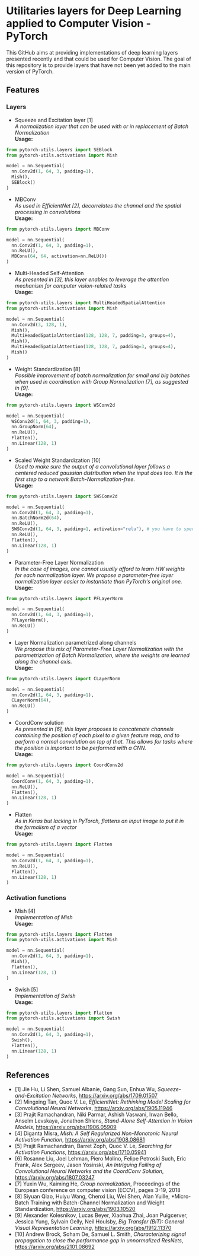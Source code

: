 # Utilitaries layers for Deep Learning applied to Computer Vision - PyTorch
This GitHub aims at providing implementations of deep learning layers presented recently and that could be used for Computer Vision. The goal of this repository is to provide layers that have not been yet added to the main version of PyTorch.

## Features
### Layers
- Squeeze and Excitation layer [1] <br>
*A normalization layer that can be used with or in replacement of Batch Normalization* <br>
**Usage:** 
```python
from pytorch-utils.layers import SEBlock
from pytorch-utils.activations import Mish

model = nn.Sequential(
  nn.Conv2d(1, 64, 3, padding=1),
  Mish(),
  SEBlock()
)
```

- MBConv <br>
*As used in EfficientNet [2], decorrelates the channel and the spatial processing in convolutions* <br>
**Usage:**
```python
from pytorch-utils.layers import MBConv

model = nn.Sequential(
  nn.Conv2d(1, 64, 3, padding=1),
  nn.ReLU(),
  MBConv(64, 64, activation=nn.ReLU())
)
```

- Multi-Headed Self-Attention <br>
*As presented in [3], this layer enables to leverage the attention mechanism for computer vision-related tasks* <br>
**Usage:**
```python
from pytorch-utils.layers import MultiHeadedSpatialAttention
from pytorch-utils.activations import Mish

model = nn.Sequential(
  nn.Conv2d(3, 128, 1),
  Mish(),
  MultiHeadedSpatialAttention(128, 128, 7, padding=3, groups=4),
  Mish(),
  MultiHeadedSpatialAttention(128, 128, 7, padding=3, groups=4),
  Mish()
)
```

- Weight Standardization [8] <br>
*Possible improvement of batch normalization for small and big batches when used in coordination with Group Normalization [7], as suggested in [9].*<br>
**Usage:**
```python
from pytorch-utils.layers import WSConv2d

model = nn.Sequential(
  WSConv2d(1, 64, 3, padding=1),
  nn.GroupNorm(64),
  nn.ReLU(),
  Flatten(),
  nn.Linear(128, 1)
)
```

- Scaled Weight Standardization [10] <br>
*Used to make sure the output of a convolutional layer follows a centered reduced gaussian distribution when the input does too. It is the first step to a network Batch-Normalization-free.*<br>
**Usage:**
```python
from pytorch-utils.layers import SWSConv2d

model = nn.Sequential(
  nn.Conv2d(1, 64, 3, padding=1),
  nn.BatchNorm2d(64),
  nn.ReLU(),
  SWSConv2d(1, 64, 3, padding=1, activation="relu"), # you have to specify the preceding activation
  nn.ReLU(),
  Flatten(),
  nn.Linear(128, 1)
)
```

- Parameter-Free Layer Normalization <br>
*In the case of images, one cannot usually afford to learn HW weights for each normalization layer. We propose a parameter-free layer normalization layer easier to instantiate than PyTorch's original one.*<br>
**Usage:**
```python
from pytorch-utils.layers import PFLayerNorm

model = nn.Sequential(
  nn.Conv2d(1, 64, 3, padding=1),
  PFLayerNorm(),
  nn.ReLU()
)
```

- Layer Normalization parametrized along channels <br>
*We propose this mix of Parameter-Free Layer Normalization with the parametrization of Batch Normalization, where the weights are learned along the channel axis.*<br>
**Usage:**
```python
from pytorch-utils.layers import CLayerNorm

model = nn.Sequential(
  nn.Conv2d(1, 64, 3, padding=1),
  CLayerNorm(64),
  nn.ReLU()
)
```

- CoordConv solution <br>
*As presented in [6], this layer proposes to concatenate channels containing the position of each pixel to a given feature map, and to perform a normal convolution on top of that. This allows for tasks where the position is important to be performed with a CNN.*<br>
**Usage:**
```python
from pytorch-utils.layers import CoordConv2d

model = nn.Sequential(
  CoordConv(1, 64, 3, padding=1),
  nn.ReLU(),
  Flatten(),
  nn.Linear(128, 1)
)
```
- Flatten <br>
*As in Keras but lacking in PyTorch, flattens an input image to put it in the formalism of a vector*<br>
**Usage:**
```python
from pytorch-utils.layers import Flatten

model = nn.Sequential(
  nn.Conv2d(1, 64, 3, padding=1),
  nn.ReLU(),
  Flatten(),
  nn.Linear(128, 1)
)
```

### Activation functions
- Mish [4] <br>
*Implementation of Mish*<br>
**Usage:**
```python
from pytorch-utils.layers import Flatten
from pytorch-utils.activations import Mish

model = nn.Sequential(
  nn.Conv2d(1, 64, 3, padding=1),
  Mish(),
  Flatten(),
  nn.Linear(128, 1)
)
```
- Swish [5] <br>
*Implementation of Swish*<br>
**Usage:**
```python
from pytorch-utils.layers import Flatten
from pytorch-utils.activations import Swish

model = nn.Sequential(
  nn.Conv2d(1, 64, 3, padding=1),
  Swish(),
  Flatten(),
  nn.Linear(128, 1)
)
```

## References
- [1] Jie Hu, Li Shen, Samuel Albanie, Gang Sun, Enhua Wu, *Squeeze-and-Excitation Networks*, https://arxiv.org/abs/1709.01507
- [2] Mingxing Tan, Quoc V. Le, *EfficientNet: Rethinking Model Scaling for Convolutional Neural Networks*, https://arxiv.org/abs/1905.11946
- [3] Prajit Ramachandran, Niki Parmar, Ashish Vaswani, Irwan Bello, Anselm Levskaya, Jonathon Shlens, *Stand-Alone Self-Attention in Vision Models*, https://arxiv.org/abs/1906.05909
- [4] Diganta Misra, *Mish: A Self Regularized Non-Monotonic Neural Activation Function*, https://arxiv.org/abs/1908.08681
- [5] Prajit Ramachandran, Barret Zoph, Quoc V. Le, *Searching for Activation Functions*, https://arxiv.org/abs/1710.05941
- [6] Rosanne Liu, Joel Lehman, Piero Molino, Felipe Petroski Such, Eric Frank, Alex Sergeev, Jason Yosinski, *An Intriguing Failing of Convolutional Neural Networks and the CoordConv Solution*, https://arxiv.org/abs/1807.03247
- [7] Yuxin Wu, Kaiming He, *Group normalization*, Proceedings of the European conference on computer vision (ECCV), pages 3-19, 2018
- [8] Siyuan Qiao, Huiyu Wang, Chenxi Liu, Wei Shen, Alan Yuille, *Micro-Batch Training with Batch-Channel Normalization and Weight Standardization, https://arxiv.org/abs/1903.10520
- [9] Alexander Kolesnikov, Lucas Beyer, Xiaohua Zhai, Joan Puigcerver, Jessica Yung, Sylvain Gelly, Neil Houlsby, *Big Transfer (BiT): General Visual Representation Learning*, https://arxiv.org/abs/1912.11370
- [10] Andrew Brock, Soham De, Samuel L. Smith, *Characterizing signal propagation to close the performance gap in unnormalized ResNets*, https://arxiv.org/abs/2101.08692